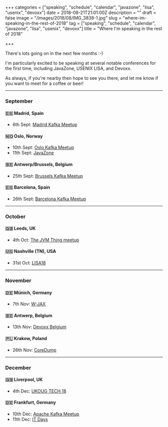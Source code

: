 +++
categories = ["speaking", "schedule", "calendar", "javazone", "lisa", "usenix", "devoxx"]
date = 2018-08-21T21:01:00Z
description = ""
draft = false
image = "/images/2018/08/IMG_3838-1.jpg"
slug = "where-im-speaking-in-the-rest-of-2018"
tag = ["speaking", "schedule", "calendar", "javazone", "lisa", "usenix", "devoxx"]
title = "Where I'm speaking in the rest of 2018"

+++

There's lots going on in the next few months :-) 

I'm particularly excited to be speaking at several notable conferences for the first time, including JavaZone, USENIX LISA, and Devoxx. 

As always, if you're nearby then hope to see you there, and let me know if you want to meet for a coffee or beer! 

--- 

### September 

#### 🇪🇸 Madrid, Spain

* 6th Sept: [Madrid Kafka Meetup](https://www.meetup.com/apachekafkamadrid/events/251264347/)

#### 🇳🇴 Oslo, Norway

* 10th Sept: [Oslo Kafka Meetup](https://www.meetup.com/Oslo-Kafka/events/)
* 11th Sept: [JavaZone](https://2018.javazone.no/program/73fa52a7-661c-47a0-b4f3-55aaf5b10f6b)

#### 🇧🇪 Antwerp/Brussels, Belgium

* 25th Sept: [Brussels Kafka Meetup](https://www.meetup.com/Brussels-Apache-Kafka-Meetup-by-Confluent/events/253855467/)

#### 🇪🇸 Barcelona, Spain

* 26th Sept: [Barcelona Kafka Meetup](https://www.meetup.com/Barcelona-Kafka-Meetup/events/254252957/)

--- 

### October

#### 🇬🇧 Leeds, UK

* 4th Oct: [The JVM Thing meetup](https://www.meetup.com/Leeds-JVMThing/events/)

#### 🇺🇸 Nashville (TN), USA

* 31st Oct: [LISA18](https://www.usenix.org/conference/lisa18/conference-program)

--- 

### November

#### 🇩🇪 Münich, Germany

* 7th Nov: [W-JAX](https://jax.de/)

#### 🇧🇪 Antwerp, Belgium

* 13th Nov: [Devoxx Belgium](https://devoxx.be/)

#### 🇵🇱 Krakow, Poland

* 26th Nov: [CoreDump](http://coredump.events/2018/)

--- 

### December

#### 🇬🇧 Liverpool, UK

* 4th Dec: [UKOUG TECH 18](https://www.ukougconferences.org.uk/ukoug/frontend/reg/tAgendaWebsite.csp?pageID=306&eventID=2&language=1&mainFramePage=dailyagenda.csp&mode=)

#### 🇩🇪 Frankfurt, Germany

* 10th Dec: [Apache Kafka Meetup](https://www.meetup.com/Frankfurt-Apache-Kafka-Meetup-by-Confluent/events/256599175/)
* 11th Dec: [IT Days](https://www.ittage.informatik-aktuell.de/)
